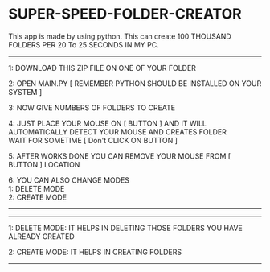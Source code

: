 # SUPER-SPEED-FOLDER-CREATOR
This app is made by using python. This can create 100 THOUSAND FOLDERS PER 20 To 25 SECONDS IN MY PC.

---------------------------------------------------------------------------------------------------------
1: DOWNLOAD THIS ZIP FILE ON ONE OF YOUR FOLDER

2: OPEN MAIN.PY [ REMEMBER PYTHON SHOULD BE INSTALLED ON YOUR SYSTEM ]                                  

3: NOW GIVE NUMBERS OF FOLDERS TO CREATE                                                                

4: JUST PLACE YOUR MOUSE ON [ BUTTON ] AND IT WILL AUTOMATICALLY DETECT YOUR MOUSE AND CREATES FOLDER   
   WAIT FOR SOMETIME [ Don't CLICK ON BUTTON ]                                   

5: AFTER WORKS DONE YOU CAN REMOVE YOUR MOUSE FROM [ BUTTON ] LOCATION                                  

6: YOU CAN ALSO CHANGE MODES                                                                            
   1: DELETE MODE    
   2: CREATE MODE                                                          
  
--------------------------------------------------------------------------------------------------------

********************************************************************************************************
1: DELETE MODE: IT HELPS IN DELETING THOSE FOLDERS YOU HAVE ALREADY CREATED

2: CREATE MODE: IT HELPS IN CREATING FOLDERS

********************************************************************************************************
